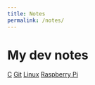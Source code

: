 ```yaml
---
title: Notes
permalink: /notes/
---
```


# My dev notes

[C](/notes/c)
[Git](/notes/git)
[Linux](/notes/linux)
[Raspberry Pi](/notes/rpi)
